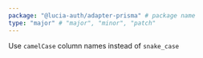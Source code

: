 ```yaml
---
package: "@lucia-auth/adapter-prisma" # package name
type: "major" # "major", "minor", "patch"
---
```


Use `camelCase` column names instead of `snake_case`